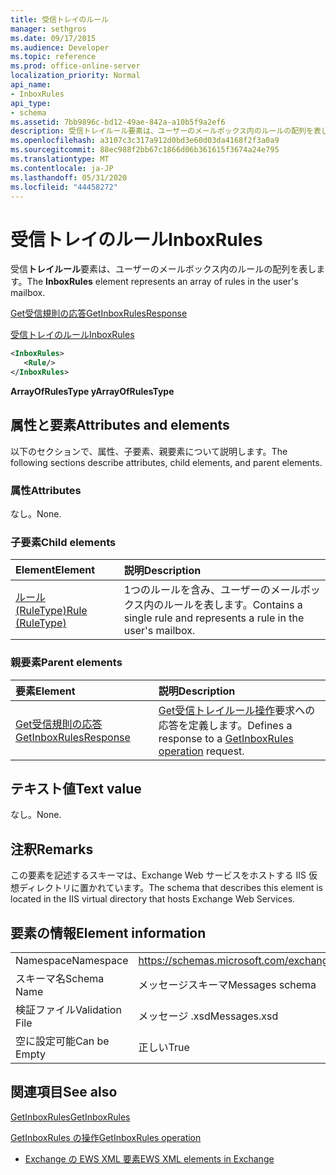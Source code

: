 ```yaml
---
title: 受信トレイのルール
manager: sethgros
ms.date: 09/17/2015
ms.audience: Developer
ms.topic: reference
ms.prod: office-online-server
localization_priority: Normal
api_name:
- InboxRules
api_type:
- schema
ms.assetid: 7bb9896c-bd12-49ae-842a-a10b5f9a2ef6
description: 受信トレイルール要素は、ユーザーのメールボックス内のルールの配列を表します。
ms.openlocfilehash: a3107c3c317a912d0bd3e60d03da4168f2f3a0a9
ms.sourcegitcommit: 88ec988f2bb67c1866d06b361615f3674a24e795
ms.translationtype: MT
ms.contentlocale: ja-JP
ms.lasthandoff: 05/31/2020
ms.locfileid: "44458272"
---
```

# <a name="inboxrules"></a><span data-ttu-id="cdfd8-103">受信トレイのルール</span><span class="sxs-lookup"><span data-stu-id="cdfd8-103">InboxRules</span></span>

<span data-ttu-id="cdfd8-104">受信**トレイルール**要素は、ユーザーのメールボックス内のルールの配列を表します。</span><span class="sxs-lookup"><span data-stu-id="cdfd8-104">The **InboxRules** element represents an array of rules in the user's mailbox.</span></span> 
  
[<span data-ttu-id="cdfd8-105">Get受信規則の応答</span><span class="sxs-lookup"><span data-stu-id="cdfd8-105">GetInboxRulesResponse</span></span>](getinboxrulesresponse.md)
  
[<span data-ttu-id="cdfd8-106">受信トレイのルール</span><span class="sxs-lookup"><span data-stu-id="cdfd8-106">InboxRules</span></span>](inboxrules.md)
  
```XML
<InboxRules>
   <Rule/>
</InboxRules>
```

 <span data-ttu-id="cdfd8-107">**ArrayOfRulesType y**</span><span class="sxs-lookup"><span data-stu-id="cdfd8-107">**ArrayOfRulesType**</span></span>
## <a name="attributes-and-elements"></a><span data-ttu-id="cdfd8-108">属性と要素</span><span class="sxs-lookup"><span data-stu-id="cdfd8-108">Attributes and elements</span></span>

<span data-ttu-id="cdfd8-109">以下のセクションで、属性、子要素、親要素について説明します。</span><span class="sxs-lookup"><span data-stu-id="cdfd8-109">The following sections describe attributes, child elements, and parent elements.</span></span>
  
### <a name="attributes"></a><span data-ttu-id="cdfd8-110">属性</span><span class="sxs-lookup"><span data-stu-id="cdfd8-110">Attributes</span></span>

<span data-ttu-id="cdfd8-111">なし。</span><span class="sxs-lookup"><span data-stu-id="cdfd8-111">None.</span></span>
  
### <a name="child-elements"></a><span data-ttu-id="cdfd8-112">子要素</span><span class="sxs-lookup"><span data-stu-id="cdfd8-112">Child elements</span></span>

|<span data-ttu-id="cdfd8-113">**Element**</span><span class="sxs-lookup"><span data-stu-id="cdfd8-113">**Element**</span></span>|<span data-ttu-id="cdfd8-114">**説明**</span><span class="sxs-lookup"><span data-stu-id="cdfd8-114">**Description**</span></span>|
|:-----|:-----|
|[<span data-ttu-id="cdfd8-115">ルール (RuleType)</span><span class="sxs-lookup"><span data-stu-id="cdfd8-115">Rule (RuleType)</span></span>](rule-ruletype.md) <br/> |<span data-ttu-id="cdfd8-116">1つのルールを含み、ユーザーのメールボックス内のルールを表します。</span><span class="sxs-lookup"><span data-stu-id="cdfd8-116">Contains a single rule and represents a rule in the user's mailbox.</span></span>  <br/> |
   
### <a name="parent-elements"></a><span data-ttu-id="cdfd8-117">親要素</span><span class="sxs-lookup"><span data-stu-id="cdfd8-117">Parent elements</span></span>

|<span data-ttu-id="cdfd8-118">**要素**</span><span class="sxs-lookup"><span data-stu-id="cdfd8-118">**Element**</span></span>|<span data-ttu-id="cdfd8-119">**説明**</span><span class="sxs-lookup"><span data-stu-id="cdfd8-119">**Description**</span></span>|
|:-----|:-----|
|[<span data-ttu-id="cdfd8-120">Get受信規則の応答</span><span class="sxs-lookup"><span data-stu-id="cdfd8-120">GetInboxRulesResponse</span></span>](getinboxrulesresponse.md) <br/> |<span data-ttu-id="cdfd8-121">[Get受信トレイルール操作](getinboxrules-operation.md)要求への応答を定義します。</span><span class="sxs-lookup"><span data-stu-id="cdfd8-121">Defines a response to a [GetInboxRules operation](getinboxrules-operation.md) request.</span></span>  <br/> |
   
## <a name="text-value"></a><span data-ttu-id="cdfd8-122">テキスト値</span><span class="sxs-lookup"><span data-stu-id="cdfd8-122">Text value</span></span>

<span data-ttu-id="cdfd8-123">なし。</span><span class="sxs-lookup"><span data-stu-id="cdfd8-123">None.</span></span>
  
## <a name="remarks"></a><span data-ttu-id="cdfd8-124">注釈</span><span class="sxs-lookup"><span data-stu-id="cdfd8-124">Remarks</span></span>

<span data-ttu-id="cdfd8-125">この要素を記述するスキーマは、Exchange Web サービスをホストする IIS 仮想ディレクトリに置かれています。</span><span class="sxs-lookup"><span data-stu-id="cdfd8-125">The schema that describes this element is located in the IIS virtual directory that hosts Exchange Web Services.</span></span>
  
## <a name="element-information"></a><span data-ttu-id="cdfd8-126">要素の情報</span><span class="sxs-lookup"><span data-stu-id="cdfd8-126">Element information</span></span>

|||
|:-----|:-----|
|<span data-ttu-id="cdfd8-127">Namespace</span><span class="sxs-lookup"><span data-stu-id="cdfd8-127">Namespace</span></span>  <br/> |https://schemas.microsoft.com/exchange/services/2006/messages  <br/> |
|<span data-ttu-id="cdfd8-128">スキーマ名</span><span class="sxs-lookup"><span data-stu-id="cdfd8-128">Schema Name</span></span>  <br/> |<span data-ttu-id="cdfd8-129">メッセージスキーマ</span><span class="sxs-lookup"><span data-stu-id="cdfd8-129">Messages schema</span></span>  <br/> |
|<span data-ttu-id="cdfd8-130">検証ファイル</span><span class="sxs-lookup"><span data-stu-id="cdfd8-130">Validation File</span></span>  <br/> |<span data-ttu-id="cdfd8-131">メッセージ .xsd</span><span class="sxs-lookup"><span data-stu-id="cdfd8-131">Messages.xsd</span></span>  <br/> |
|<span data-ttu-id="cdfd8-132">空に設定可能</span><span class="sxs-lookup"><span data-stu-id="cdfd8-132">Can be Empty</span></span>  <br/> |<span data-ttu-id="cdfd8-133">正しい</span><span class="sxs-lookup"><span data-stu-id="cdfd8-133">True</span></span>  <br/> |
   
## <a name="see-also"></a><span data-ttu-id="cdfd8-134">関連項目</span><span class="sxs-lookup"><span data-stu-id="cdfd8-134">See also</span></span>



[<span data-ttu-id="cdfd8-135">GetInboxRules</span><span class="sxs-lookup"><span data-stu-id="cdfd8-135">GetInboxRules</span></span>](getinboxrules.md)
  
[<span data-ttu-id="cdfd8-136">GetInboxRules の操作</span><span class="sxs-lookup"><span data-stu-id="cdfd8-136">GetInboxRules operation</span></span>](getinboxrules-operation.md)


- [<span data-ttu-id="cdfd8-137">Exchange の EWS XML 要素</span><span class="sxs-lookup"><span data-stu-id="cdfd8-137">EWS XML elements in Exchange</span></span>](ews-xml-elements-in-exchange.md)

